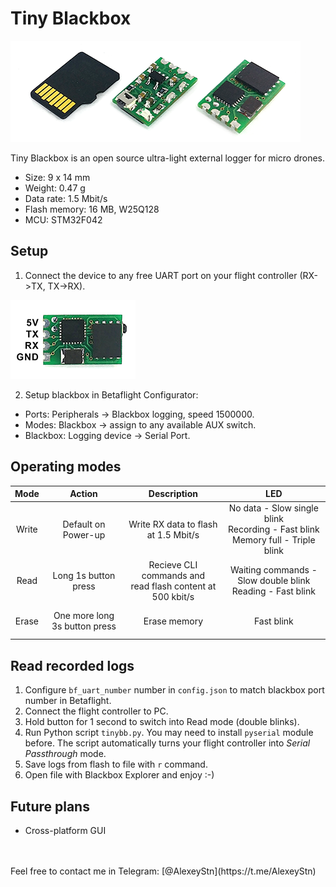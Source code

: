# Tiny Blackbox
![Photo](tiny-blackbox.png)

Tiny Blackbox is an open source ultra-light external logger for micro drones.

* Size: 9 x 14 mm
* Weight: 0.47 g
* Data rate: 1.5 Mbit/s
* Flash memory: 16 MB, W25Q128
* MCU: STM32F042

## Setup
1) Connect the device to any free UART port on your flight controller (RX->TX, TX->RX).

![Pinout](pinout.png)

2) Setup blackbox in Betaflight Configurator:
* Ports: Peripherals -> Blackbox logging, speed 1500000.
* Modes: Blackbox -> assign to any available AUX switch.
* Blackbox: Logging device -> Serial Port.

## Operating modes
|Mode| Action  | Description | LED|
|:---:|:---:|:---:|:---:|
|Write| Default on Power-up           | Write RX data to flash at 1.5 Mbit/s | No data - Slow single blink<br/>Recording - Fast blink<br/>Memory full - Triple blink|
|Read | Long 1s button press          | Recieve CLI commands and<br/>read flash content at 500 kbit/s |  Waiting commands - Slow double blink<br/> Reading - Fast blink |
|Erase| One more long 3s button press | Erase memory    |  <br/> Fast blink<br/><br/> |

## Read recorded logs
1) Configure `bf_uart_number` number in `config.json` to match blackbox port number in Betaflight.
2) Connect the flight controller to PC.
3) Hold button for 1 second to switch into Read mode (double blinks).
4) Run Python script `tinybb.py`. You may need to install `pyserial` module before. The script automatically turns your flight controller into _Serial Passthrough_ mode.
5) Save logs from flash to file with `r` command.
6) Open file with Blackbox Explorer and enjoy :-)

## Future plans
* Cross-platform GUI

<br/>
<br/>
Feel free to contact me in Telegram: [@AlexeyStn](https://t.me/AlexeyStn)

